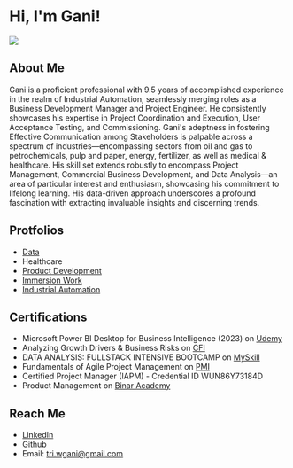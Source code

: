 # Hi, I'm Gani!

![](../square.png)

## About Me

Gani is a proficient professional with 9.5 years of accomplished experience in the realm of Industrial Automation, seamlessly merging roles as a Business Development Manager and Project Engineer. He consistently showcases his expertise in Project Coordination and Execution, User Acceptance Testing, and Commissioning. Gani's adeptness in fostering Effective Communication among Stakeholders is palpable across a spectrum of industries—encompassing sectors from oil and gas to petrochemicals, pulp and paper, energy, fertilizer, as well as medical & healthcare. His skill set extends robustly to encompass Project Management, Commercial Business Development, and Data Analysis—an area of particular interest and enthusiasm, showcasing his commitment to lifelong learning. His data-driven approach underscores a profound fascination with extracting invaluable insights and discerning trends.

## Protfolios
- [Data](https://triwgani.github.io/Data/)
- Healthcare
- [Product Development](https://triwgani.github.io/Product/)
- [Immersion Work](https://triwgani.github.io/Immersion/)
- [Industrial Automation](https://triwgani.github.io/Automation/)

## Certifications
- Microsoft Power BI Desktop for Business Intelligence (2023) on [Udemy](https://www.udemy.com/certificate/UC-0764b02f-a488-455b-8190-8e2e7861fb37/)
- Analyzing Growth Drivers & Business Risks on [CFI](https://credentials.corporatefinanceinstitute.com/e0d4f66d-6dc0-407d-b9df-05a3543330c4)
- DATA ANALYSIS: FULLSTACK INTENSIVE BOOTCAMP on [MySkill](https://storage.googleapis.com/myskill-v2-certificates/bootcamp-7LjO9hbxJCmeoIxbGYBb/8Zlr4195exaiVlWHpxnn8YEJtMG2-B6EsxJflcTJFURSGlZHM.pdf)
- Fundamentals of Agile Project Management on [PMI](https://www.credly.com/badges/09671fc9-8e25-4ad3-9a8f-c2ab9830ee8c/public_url)
- Certified Project Manager (IAPM) - Credential ID WUN86Y73184D
- Product Management on [Binar Academy](https://drive.google.com/file/d/1DMaxFilWn0Pzv-4Hpt-JQU1Y_HnxiDox/view)

## Reach Me
- [LinkedIn](https://www.linkedin.com/in/triwulunggani/)
- [Github](https://github.com/triwgani)
- Email: tri.wgani@gmail.com
